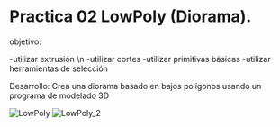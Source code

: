 # Practica 02 LowPoly (Diorama).

objetivo:

 -utilizar extrusión \n
 -utilizar cortes
 -utilizar  primitivas básicas
 -utilizar herramientas de selección

Desarrollo:
Crea una diorama basado en bajos polígonos usando un programa de modelado 3D

![LowPoly](https://github.com/Manuel40702/Simulacion_Por_Computadora_JoseManuelNunez/assets/145162147/147378b8-6f6e-491e-8d5c-d0430b6e92a2)
![LowPoly_2](https://github.com/Manuel40702/Simulacion_Por_Computadora_JoseManuelNunez/assets/145162147/8c89e912-9735-46ad-85ae-3938f360d2fc)
